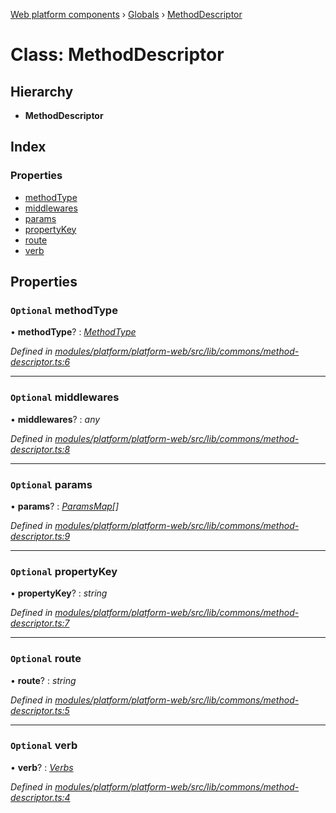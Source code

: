 [Web platform components](../README.md) › [Globals](../globals.md) › [MethodDescriptor](methoddescriptor.md)

# Class: MethodDescriptor

## Hierarchy

* **MethodDescriptor**

## Index

### Properties

* [methodType](methoddescriptor.md#optional-methodtype)
* [middlewares](methoddescriptor.md#optional-middlewares)
* [params](methoddescriptor.md#optional-params)
* [propertyKey](methoddescriptor.md#optional-propertykey)
* [route](methoddescriptor.md#optional-route)
* [verb](methoddescriptor.md#optional-verb)

## Properties

### `Optional` methodType

• **methodType**? : *[MethodType](../enums/methodtype.md)*

*Defined in [modules/platform/platform-web/src/lib/commons/method-descriptor.ts:6](https://github.com/nodulusteam/methodus.dev/blob/58b1bce/modules/platform/platform-web/src/lib/commons/method-descriptor.ts#L6)*

___

### `Optional` middlewares

• **middlewares**? : *any*

*Defined in [modules/platform/platform-web/src/lib/commons/method-descriptor.ts:8](https://github.com/nodulusteam/methodus.dev/blob/58b1bce/modules/platform/platform-web/src/lib/commons/method-descriptor.ts#L8)*

___

### `Optional` params

• **params**? : *[ParamsMap](paramsmap.md)[]*

*Defined in [modules/platform/platform-web/src/lib/commons/method-descriptor.ts:9](https://github.com/nodulusteam/methodus.dev/blob/58b1bce/modules/platform/platform-web/src/lib/commons/method-descriptor.ts#L9)*

___

### `Optional` propertyKey

• **propertyKey**? : *string*

*Defined in [modules/platform/platform-web/src/lib/commons/method-descriptor.ts:7](https://github.com/nodulusteam/methodus.dev/blob/58b1bce/modules/platform/platform-web/src/lib/commons/method-descriptor.ts#L7)*

___

### `Optional` route

• **route**? : *string*

*Defined in [modules/platform/platform-web/src/lib/commons/method-descriptor.ts:5](https://github.com/nodulusteam/methodus.dev/blob/58b1bce/modules/platform/platform-web/src/lib/commons/method-descriptor.ts#L5)*

___

### `Optional` verb

• **verb**? : *[Verbs](../enums/verbs.md)*

*Defined in [modules/platform/platform-web/src/lib/commons/method-descriptor.ts:4](https://github.com/nodulusteam/methodus.dev/blob/58b1bce/modules/platform/platform-web/src/lib/commons/method-descriptor.ts#L4)*
